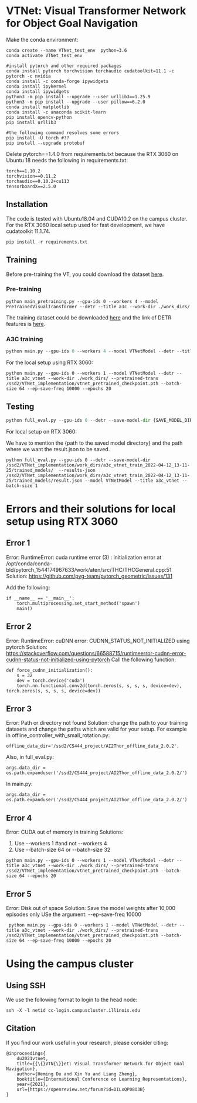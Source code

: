 # VTNet: Visual Transformer Network for Object Goal Navigation

Make the conda environment:
```angular2html
conda create --name VTNet_test_env  python=3.6 
conda activate VTNet_test_env  

#install pytorch and other required packages
conda install pytorch torchvision torchaudio cudatoolkit=11.1 -c pytorch -c nvidia    
conda install -c conda-forge ipywidgets
conda install ipykernel
conda install ipywidgets
python3 -m pip install --upgrade --user urllib3==1.25.9
python3 -m pip install --upgrade --user pillow==6.2.0
conda install matplotlib   
conda install -c anaconda scikit-learn
pip install opencv-python
pip install urllib3

#the following command resolves some errors
pip install -U torch #??
pip install --upgrade protobuf

```
Delete pytorch==1.4.0 from requirements.txt because the RTX 3060 on Ubuntu 18 needs the following in requirements.txt:
```
torch==1.10.2
torchvision==0.11.2
torchaudio==0.10.2+cu113
tensorboardX==2.5.0
```


## Installation
The code is tested with Ubuntu18.04 and CUDA10.2 on the campus cluster. For the RTX 3060 local setup used for fast development, we have cudatoolkit      11.1.74.
```
pip install -r requirements.txt
```


## Training

Before pre-training the VT, you could download the dataset [here](https://drive.google.com/file/d/1dFQV10i4IixaSUxN2Dtc6EGEayr661ce/view?usp=sharing).

### Pre-training
```
python main_pretraining.py --gpu-ids 0 --workers 4 --model PreTrainedVisualTransformer --detr --title a3c --work-dir ./work_dirs/
```

The training dataset could be downloaded [here](https://drive.google.com/file/d/1kvYvutjqc6SLEO65yQjo8AuU85voT5sC/view?usp=sharing) and the link of DETR features is [here](https://drive.google.com/file/d/1d761VxrwctupzOat4qxsLCm5ndC4wA-M/view?usp=sharing).


### A3C training 
```python
python main.py --gpu-ids 0 --workers 4 --model VTNetModel --detr --title a3c_vtnet --work-dir ./work_dirs/
```

For the local setup using RTX 3060:

```
python main.py --gpu-ids 0 --workers 1 --model VTNetModel --detr --title a3c_vtnet --work-dir ./work_dirs/ --pretrained-trans /ssd2/VTNet_implementation/vtnet_pretrained_checkpoint.pth --batch-size 64 --ep-save-freq 10000 --epochs 20

```



## Testing

```python
python full_eval.py --gpu-ids 0 --detr --save-model-dir {SAVE_MODEL_DIR} --results-json ./result.json --model VTNetModel --title a3c_previstrans_base
```

For local setup on RTX 3060:

We have to mention the {path to the saved model directory} and the path where we want the result.json to be saved.
```
python full_eval.py --gpu-ids 0 --detr --save-model-dir /ssd2/VTNet_implementation/work_dirs/a3c_vtnet_train_2022-04-12_13-11-25/trained_models/  --results-json /ssd2/VTNet_implementation/work_dirs/a3c_vtnet_train_2022-04-12_13-11-25/trained_models/result.json --model VTNetModel --title a3c_vtnet --batch-size 1

```


# Errors and their solutions for local setup using RTX 3060

## Error 1
Error: RuntimeError: cuda runtime error (3) : initialization error at /opt/conda/conda-bld/pytorch_1544174967633/work/aten/src/THC/THCGeneral.cpp:51
Solution: https://github.com/pyg-team/pytorch_geometric/issues/131 

Add the following:
```
if __name__ == '__main__':
    torch.multiprocessing.set_start_method('spawn')
    main()
```

## Error 2
Error: RuntimeError: cuDNN error: CUDNN_STATUS_NOT_INITIALIZED using pytorch
Solution: https://stackoverflow.com/questions/66588715/runtimeerror-cudnn-error-cudnn-status-not-initialized-using-pytorch
Call the following function:
```
def force_cudnn_initialization():
    s = 32
    dev = torch.device('cuda')
    torch.nn.functional.conv2d(torch.zeros(s, s, s, s, device=dev), torch.zeros(s, s, s, s, device=dev))

```

## Error 3
Error: Path or directory not found
Solution: change the path to your training datasets and change the paths which are valid for your setup.
For example in offline_controller_with_small_rotation.py:
```
offline_data_dir='/ssd2/CS444_project/AI2Thor_offline_data_2.0.2',
```

Also, in full_eval.py:
```
args.data_dir = os.path.expanduser('/ssd2/CS444_project/AI2Thor_offline_data_2.0.2/')
```

In main.py:
```
args.data_dir = os.path.expanduser('/ssd2/CS444_project/AI2Thor_offline_data_2.0.2/')
```

## Error 4
Error: CUDA out of memory in training
Solutions: 
1. Use --workers 1 #and not --workers 4
2. Use --batch-size 64 or --batch-size 32

```
python main.py --gpu-ids 0 --workers 1 --model VTNetModel --detr --title a3c_vtnet --work-dir ./work_dirs/ --pretrained-trans /ssd2/VTNet_implementation/vtnet_pretrained_checkpoint.pth --batch-size 64 --epochs 20

```

## Error 5
Error: Disk out of space
Solution: Save the model weights after 10,000 episodes only
USe the argument: --ep-save-freq 10000

```
 python main.py --gpu-ids 0 --workers 1 --model VTNetModel --detr --title a3c_vtnet --work-dir ./work_dirs/ --pretrained-trans /ssd2/VTNet_implementation/vtnet_pretrained_checkpoint.pth --batch-size 64 --ep-save-freq 10000 --epochs 20

```

# Using the campus cluster

## Using SSH
We use the following format to login to the head node:
```
ssh -X -l netid cc-login.campuscluster.illinois.edu   
```



## Citation

If you find our work useful in your research, please consider citing:
```
@inproceedings{
    du2021vtnet,
    title={{\{}VTN{\}}et: Visual Transformer Network for Object Goal Navigation},
    author={Heming Du and Xin Yu and Liang Zheng},
    booktitle={International Conference on Learning Representations},
    year={2021},
    url={https://openreview.net/forum?id=DILxQP08O3B}
}
```